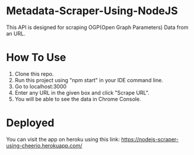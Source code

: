 # Metadata-Scraper-Using-NodeJS
This API is designed for scraping OGP(Open Graph Parameters) Data from an URL.
# How To Use
1. Clone this repo.
2. Run this project using "npm start" in your IDE command line.
3. Go to localhost:3000
4. Enter any URL in the given box and click "Scrape URL".
5. You will be able to see the data in Chrome Console.
# Deployed
You can visit the app on heroku using this link:
https://nodejs-scraper-using-cheerio.herokuapp.com/

